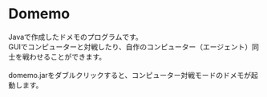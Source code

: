 # Domemo

Javaで作成したドメモのプログラムです。<br>
GUIでコンピューターと対戦したり、自作のコンピューター（エージェント）同士を戦わせることができます。<br>
<br>
domemo.jarをダブルクリックすると、コンピューター対戦モードのドメモが起動します。
